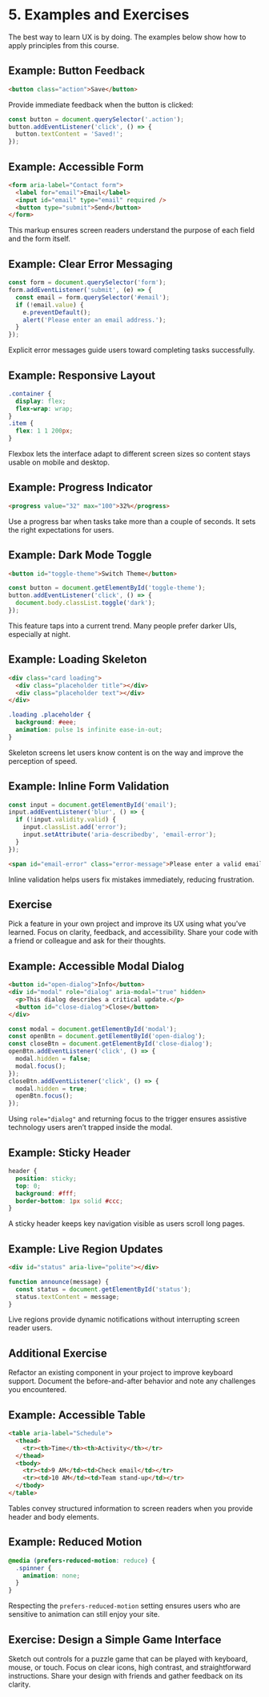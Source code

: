 # 5. Examples and Exercises

The best way to learn UX is by doing. The examples below show how to apply principles from this course.

## Example: Button Feedback

```html
<button class="action">Save</button>
```

Provide immediate feedback when the button is clicked:

```javascript
const button = document.querySelector('.action');
button.addEventListener('click', () => {
  button.textContent = 'Saved!';
});
```

## Example: Accessible Form

```html
<form aria-label="Contact form">
  <label for="email">Email</label>
  <input id="email" type="email" required />
  <button type="submit">Send</button>
</form>
```

This markup ensures screen readers understand the purpose of each field and the form itself.

## Example: Clear Error Messaging

```javascript
const form = document.querySelector('form');
form.addEventListener('submit', (e) => {
  const email = form.querySelector('#email');
  if (!email.value) {
    e.preventDefault();
    alert('Please enter an email address.');
  }
});
```

Explicit error messages guide users toward completing tasks successfully.

## Example: Responsive Layout

```css
.container {
  display: flex;
  flex-wrap: wrap;
}
.item {
  flex: 1 1 200px;
}
```

Flexbox lets the interface adapt to different screen sizes so content stays usable on mobile and desktop.

## Example: Progress Indicator

```html
<progress value="32" max="100">32%</progress>
```

Use a progress bar when tasks take more than a couple of seconds. It sets the right expectations for users.

## Example: Dark Mode Toggle

```html
<button id="toggle-theme">Switch Theme</button>
```

```javascript
const button = document.getElementById('toggle-theme');
button.addEventListener('click', () => {
  document.body.classList.toggle('dark');
});
```

This feature taps into a current trend. Many people prefer darker UIs, especially at night.

## Example: Loading Skeleton

```html
<div class="card loading">
  <div class="placeholder title"></div>
  <div class="placeholder text"></div>
</div>
```

```css
.loading .placeholder {
  background: #eee;
  animation: pulse 1s infinite ease-in-out;
}
```

Skeleton screens let users know content is on the way and improve the perception of speed.

## Example: Inline Form Validation

```javascript
const input = document.getElementById('email');
input.addEventListener('blur', () => {
  if (!input.validity.valid) {
    input.classList.add('error');
    input.setAttribute('aria-describedby', 'email-error');
  }
});
```

```html
<span id="email-error" class="error-message">Please enter a valid email address.</span>
```

Inline validation helps users fix mistakes immediately, reducing frustration.

## Exercise

Pick a feature in your own project and improve its UX using what you've learned. Focus on clarity, feedback, and accessibility. Share your code with a friend or colleague and ask for their thoughts.

## Example: Accessible Modal Dialog

```html
<button id="open-dialog">Info</button>
<div id="modal" role="dialog" aria-modal="true" hidden>
  <p>This dialog describes a critical update.</p>
  <button id="close-dialog">Close</button>
</div>
```

```javascript
const modal = document.getElementById('modal');
const openBtn = document.getElementById('open-dialog');
const closeBtn = document.getElementById('close-dialog');
openBtn.addEventListener('click', () => {
  modal.hidden = false;
  modal.focus();
});
closeBtn.addEventListener('click', () => {
  modal.hidden = true;
  openBtn.focus();
});
```

Using `role="dialog"` and returning focus to the trigger ensures assistive technology users aren’t trapped inside the modal.

## Example: Sticky Header

```css
header {
  position: sticky;
  top: 0;
  background: #fff;
  border-bottom: 1px solid #ccc;
}
```

A sticky header keeps key navigation visible as users scroll long pages.

## Example: Live Region Updates

```html
<div id="status" aria-live="polite"></div>
```

```javascript
function announce(message) {
  const status = document.getElementById('status');
  status.textContent = message;
}
```

Live regions provide dynamic notifications without interrupting screen reader users.

## Additional Exercise

Refactor an existing component in your project to improve keyboard support. Document the before-and-after behavior and note any challenges you encountered.

## Example: Accessible Table

```html
<table aria-label="Schedule">
  <thead>
    <tr><th>Time</th><th>Activity</th></tr>
  </thead>
  <tbody>
    <tr><td>9 AM</td><td>Check email</td></tr>
    <tr><td>10 AM</td><td>Team stand-up</td></tr>
  </tbody>
</table>
```

Tables convey structured information to screen readers when you provide header and body elements.

## Example: Reduced Motion

```css
@media (prefers-reduced-motion: reduce) {
  .spinner {
    animation: none;
  }
}
```

Respecting the `prefers-reduced-motion` setting ensures users who are sensitive to animation can still enjoy your site.

## Exercise: Design a Simple Game Interface

Sketch out controls for a puzzle game that can be played with keyboard, mouse, or touch. Focus on clear icons, high contrast, and straightforward instructions. Share your design with friends and gather feedback on its clarity.

